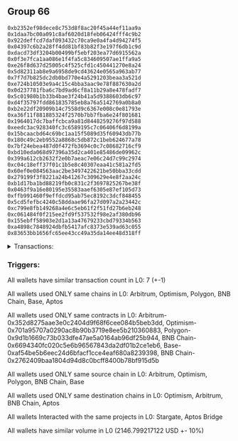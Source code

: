 ## Group 66

```0x2e55d0c0e3b5a4bd603b98bf88207e5c12086eb8
0xb2352ef98dece8c753d8f8ac20f45a44ef11aa9a
0x1daa7bc00a091c8af6020d18feb06424fff4c9b2
0x922deffcd7daf093432c70ca9e0a4fa4d94274f5
0x04397c6b2a28ff4dd81bf83b82f3e197f6db1c9d
0xdacd73df3204b00499bf5ebf203ea77d6915562a
0x0f3e7fca1aa086e1f4fa5c834609507ae1ffa9a5
0xe26f8d637d25005c4f525cfd1c450441270e8a24
0x5d82311ab8e9a6958de9cd43624e0565a963ab77
0x7f7d7b825dc2db0bd770e4a5291203beaa3a521d
0xe724b10503e9a4c15c4bba3aac9e78f887630a2d
0x0d237781fba6c7bd9ad6cf8a11b29a8e478fadf7
0x5c01980b1b33b4bae3f24b41a5d9388603db6c97
0xd4f35797fdd861835785eb8a76a5142769a0b8a0
0xb2e22df20909b14c7558d9c6367e008c0e81793e
0xa36f11f881885324f2570b7bb7fba6e24f801681
0x1964017dc7baffcbca9a81d8448259276f97d588
0xeedc3ac928340fc3c6589195c7c06406f6d8199a
0x15bcaacbd64c69bc1aa15f5089d35f60943db77b
0x180c49c2eb9552a8868c5db872c1beb624677a78
0x7bf24ebea487d0f472fb3694c0c7c08682716cf9
0xbd10eda068d97396a35d2ca401e85486de09962c
0x399a612cb2632f2e0b7aeac7e06c24d7c99c2974
0xc04c18eff37f01c1b5e8c40307eaa41c581a2fd5
0x60ef0e084563aac2be3497422621be50bba33cdd
0x279199f3f8221a24b41267c309629e4e8f2aa24c
0xb1d17ba1bd88219fb0c831c2f3697825267be38f
0x0463f9a16e80195e35583aaef6305e87ef105d73
0xffb991460f9effdcd95ab75ec8192c3dcf848455
0x5cd5fefbc4240c58ddaae96fa27d097a2a23442c
0xc799e8fb149268a4e6c5eb61f2f51fd27b6eb248
0xc061484f0f215ee2fd9f537532f98e2af380db96
0x155ebff58903e2d1a13a47679233cbd79334b563
0xa4898c7848924dbfb5417afc8373e539ad63c055
0x83653bb1656fc65ee43cc49a35da14ee48d318ff
```
<details>
<summary>Transactions:</summary>

Hashes: 

Wallet: 0x2e55d0c0e3b5a4bd603b98bf88207e5c12086eb8

       Hash: 0x7e791994ba55d65bda1701da9a6e95f7347662efc70b484a03b889a09e5d9117
         - source chain: Arbitrum
         - destination chain: Optimism
         - project: Stargate
         - contract: 0x352d8275aae3e0c2404d9f68f6cee084b5beb3dd
         - value USD: 757.001999538
       Hash: 0x682cf1eb1efa13288f70eb697d8038d14144a877d84164b8e73f2dc5c8a35a7b
         - source chain: Optimism
         - destination chain: Arbitrum
         - project: Stargate
         - contract: 0x701a95707a0290ac8b90b3719e8ee5b210360883
         - value USD: 755.584181246
       Hash: 0x691c4677d64fa6fc5437a2180348ceefd7308b15e91438c8245c1ea73c945b56
         - source chain: Polygon
         - destination chain: BNB Chain
         - project: Stargate
         - contract: 0x9d1b1669c73b033dfe47ae5a0164ab96df25b944
         - value USD: 10.555103427
       Hash: 0x115d4479b40a5be309e269a8257db37af221a86409495d2dfb9efbd0aebb04da
         - source chain: BNB Chain
         - destination chain: Arbitrum
         - project: Stargate
         - contract: 0x6694340fc020c5e6b96567843da2df01b2ce1eb6
         - value USD: 10.548770982
       Hash: 0x8995451424a4e81eb6d6c2c62ef59c111812c30320106fa8142da6043090bbf1
         - source chain: Arbitrum
         - destination chain: Optimism
         - project: Stargate
         - contract: 0x352d8275aae3e0c2404d9f68f6cee084b5beb3dd
         - value USD: 592.27966212
       Hash: 0x6f0f8953aaa54dba6f869eeb45834c36b12af01be36e06fc8dfc413283c8a542
         - source chain: Base
         - destination chain: Arbitrum
         - project: Stargate
         - contract: 0xaf54be5b6eec24d6bfacf1cce4eaf680a8239398
         - value USD: 20.829499809
       Hash: 0x629c884ce69d3729fd677bba1d411456fccc756bd4adfd78e15d75fb3c044278
         - source chain: BNB Chain
         - destination chain: Aptos
         - project: Aptos Bridge
         - contract: 0x2762409baa1804d94d8c0bcff8400b78bf915d5b
Wallet: 0xb2352ef98dece8c753d8f8ac20f45a44ef11aa9a

       Hash:0xe123fa81bf35740114cbf8d6b9c3a8dc1e977c7d98870221066f0f97953ff076
         - source chain: Arbitrum
         - destination chain: Optimism
         - project: Stargate
         - contract: 0x352d8275aae3e0c2404d9f68f6cee084b5beb3dd
         - value USD: 757.086934342
       Hash:0x90f59b415e9d4a1040faa940b0a091e24f0dd59db62a0e95fb043b8edc0ccc09
         - source chain: Optimism
         - destination chain: Arbitrum
         - project: Stargate
         - contract: 0x701a95707a0290ac8b90b3719e8ee5b210360883
         - value USD: 755.669065089
       Hash:0x2ee498225f11b9e1af09f4fc7faaf2228159df480d0c0a2afa4d07983517b689
         - source chain: Polygon
         - destination chain: BNB Chain
         - project: Stargate
         - contract: 0x9d1b1669c73b033dfe47ae5a0164ab96df25b944
         - value USD: 10.278802993
       Hash:0x0d7d1ce8ef5f9edd4ea069d7dca6db5c12736705b16a298eedd4f8c73234e6de
         - source chain: BNB Chain
         - destination chain: Arbitrum
         - project: Stargate
         - contract: 0x6694340fc020c5e6b96567843da2df01b2ce1eb6
         - value USD: 10.272636559
       Hash:0xb92b92f784d19ea30263a59ff121b76fbce4926f4b3b1ea312872ee531f78e72
         - source chain: Arbitrum
         - destination chain: Optimism
         - project: Stargate
         - contract: 0x352d8275aae3e0c2404d9f68f6cee084b5beb3dd
         - value USD: 584.430192739
       Hash:0xa2d89fb7f28981716195affc23dabf9efa0c04076a2d1e4dbd17e969b2c52a6e
         - source chain: Base
         - destination chain: Arbitrum
         - project: Stargate
         - contract: 0xaf54be5b6eec24d6bfacf1cce4eaf680a8239398
         - value USD: 20.672693404
       Hash:0xfbc2be4a712e4be96302dd6f7387dee4852d92a8f2786806f7422603d9862619
         - source chain: BNB Chain
         - destination chain: Aptos
         - project: Aptos Bridge
         - contract: 0x2762409baa1804d94d8c0bcff8400b78bf915d5b
Wallet: 0x1daa7bc00a091c8af6020d18feb06424fff4c9b2

       Hash:0x5cd52249112b517f7281e2cd0afcab81d8e05876b130d6fc462976280f2ce0fb
         - source chain: Arbitrum
         - destination chain: Optimism
         - project: Stargate
         - contract: 0x352d8275aae3e0c2404d9f68f6cee084b5beb3dd
         - value USD: 756.907094234
       Hash:0x1c747cc3c26c4cded2a38c1c05494292a3631cb120caa065f6143f1ee80fc57a
         - source chain: Optimism
         - destination chain: Arbitrum
         - project: Stargate
         - contract: 0x701a95707a0290ac8b90b3719e8ee5b210360883
         - value USD: 755.489332885
       Hash:0x08792ef73f4ab0fd43897627a187a3c227e133ec7d1e66cdfc4d52929218d324
         - source chain: Polygon
         - destination chain: BNB Chain
         - project: Stargate
         - contract: 0x9d1b1669c73b033dfe47ae5a0164ab96df25b944
         - value USD: 10.289349735
       Hash:0xba6b7e3c47607632b82640bc60f04d8db7e3204334aa8cc60c84a8f728d87611
         - source chain: BNB Chain
         - destination chain: Arbitrum
         - project: Stargate
         - contract: 0x6694340fc020c5e6b96567843da2df01b2ce1eb6
         - value USD: 10.2831773
       Hash:0x45718203e80775eea54fb309bacf62e5cae19cd6a586a24bfd31fd408e74d361
         - source chain: Arbitrum
         - destination chain: Optimism
         - project: Stargate
         - contract: 0x352d8275aae3e0c2404d9f68f6cee084b5beb3dd
         - value USD: 589.932564888
       Hash:0x2a9d5ec9bde8937784e13e04f9f5e5236138e94c91bd33f95222ae78780c3c56
         - source chain: Base
         - destination chain: Arbitrum
         - project: Stargate
         - contract: 0xaf54be5b6eec24d6bfacf1cce4eaf680a8239398
         - value USD: 19.889803757
       Hash:0x17d3d42d8d0e11438e204023d22c714d0fcc0510ed16a9edff323b0034815e9f
         - source chain: BNB Chain
         - destination chain: Aptos
         - project: Aptos Bridge
         - contract: 0x2762409baa1804d94d8c0bcff8400b78bf915d5b
Wallet: 0x922deffcd7daf093432c70ca9e0a4fa4d94274f5

       Hash:0x06639287c498804244e55b95217f5cd8c907b97d3ba4d0b644329d071bc632ba
         - source chain: Arbitrum
         - destination chain: Optimism
         - project: Stargate
         - contract: 0x352d8275aae3e0c2404d9f68f6cee084b5beb3dd
         - value USD: 757.179373515
       Hash:0xe0a6e54df1c92179ca08747b9b0e48d4d9f41f0c20e155e3f879a3cfab050acf
         - source chain: Optimism
         - destination chain: Arbitrum
         - project: Stargate
         - contract: 0x701a95707a0290ac8b90b3719e8ee5b210360883
         - value USD: 755.761448799
       Hash:0xc047d5e081669db5054f672c7ceacafc2425bafb1310e5554909febf92a8f193
         - source chain: Polygon
         - destination chain: BNB Chain
         - project: Stargate
         - contract: 0x9d1b1669c73b033dfe47ae5a0164ab96df25b944
         - value USD: 10.78844384
       Hash:0xfcf510f08fb32d88bda165d1f39188c9fa1ad97a38cb3a1a538805de3ff4f84f
         - source chain: BNB Chain
         - destination chain: Arbitrum
         - project: Stargate
         - contract: 0x6694340fc020c5e6b96567843da2df01b2ce1eb6
         - value USD: 10.781972385
       Hash:0x42400bc53cd976fe130d7a39baa16500e35510517493fb8c080512d18615373a
         - source chain: Arbitrum
         - destination chain: Optimism
         - project: Stargate
         - contract: 0x352d8275aae3e0c2404d9f68f6cee084b5beb3dd
         - value USD: 602.64595036
       Hash:0xfe72e7d4f0057e41300ee91edbb0cf1652a5ded21bfe084983d389196d5da8cf
         - source chain: Base
         - destination chain: Arbitrum
         - project: Stargate
         - contract: 0xaf54be5b6eec24d6bfacf1cce4eaf680a8239398
         - value USD: 21.452945536
       Hash:0x21d29122fd668cde460229010debcd0932f98d1fce37ad23fdacb290c26fa203
         - source chain: BNB Chain
         - destination chain: Aptos
         - project: Aptos Bridge
         - contract: 0x2762409baa1804d94d8c0bcff8400b78bf915d5b
Wallet: 0x04397c6b2a28ff4dd81bf83b82f3e197f6db1c9d

       Hash:0x717b8f7de3c21e9ccd479563a7c92a0106fca28b39b7bc242a1c9be288870c76
         - source chain: Arbitrum
         - destination chain: Optimism
         - project: Stargate
         - contract: 0x352d8275aae3e0c2404d9f68f6cee084b5beb3dd
         - value USD: 756.944156981
       Hash:0x5825227d99bc0fbb3bf378f8dc6b0565a37e604ffb477a0d03c6a8ee526c3213
         - source chain: Optimism
         - destination chain: Arbitrum
         - project: Stargate
         - contract: 0x701a95707a0290ac8b90b3719e8ee5b210360883
         - value USD: 755.526373395
       Hash:0xd1e607a2e2fa3fbedc62220b0b4c997d4bd74abbd0e5941cc7ad7f511f5d7562
         - source chain: Polygon
         - destination chain: BNB Chain
         - project: Stargate
         - contract: 0x9d1b1669c73b033dfe47ae5a0164ab96df25b944
         - value USD: 10.708411211
       Hash:0x00ff842b21c324ea39605a4f840fa8673ee11d289496d639d3e5ec692827c5fe
         - source chain: BNB Chain
         - destination chain: Arbitrum
         - project: Stargate
         - contract: 0x6694340fc020c5e6b96567843da2df01b2ce1eb6
         - value USD: 10.701987759
       Hash:0xe13a4f7dce7ca50b65e207c80d8150ebfbe4ac473362855536b545a3d55635a8
         - source chain: Arbitrum
         - destination chain: Optimism
         - project: Stargate
         - contract: 0x352d8275aae3e0c2404d9f68f6cee084b5beb3dd
         - value USD: 566.477220131
       Hash:0x3ab7de24058629c86e1c82349a42a41146ad161a0bf32aba319942519ef14f2d
         - source chain: Base
         - destination chain: Arbitrum
         - project: Stargate
         - contract: 0xaf54be5b6eec24d6bfacf1cce4eaf680a8239398
         - value USD: 20.672868252
       Hash:0x5a76c608326760d15fb8f2a5069550ecdd45235cbca112422f992cd91fb5c987
         - source chain: BNB Chain
         - destination chain: Aptos
         - project: Aptos Bridge
         - contract: 0x2762409baa1804d94d8c0bcff8400b78bf915d5b
Wallet: 0xdacd73df3204b00499bf5ebf203ea77d6915562a

       Hash:0x84e6d3116f444be15d15a946ae638b11e00194b43eba3357d9dc247771af14f8
         - source chain: Arbitrum
         - destination chain: Optimism
         - project: Stargate
         - contract: 0x352d8275aae3e0c2404d9f68f6cee084b5beb3dd
         - value USD: 757.133509516
       Hash:0x714b291dea345054ae6ede5e70fffe93204f94f093e2680dd0c3db090f833ec4
         - source chain: Optimism
         - destination chain: Arbitrum
         - project: Stargate
         - contract: 0x701a95707a0290ac8b90b3719e8ee5b210360883
         - value USD: 755.715612318
       Hash:0x08b9d25cfb64ca6249d542d5be3606a3ed34c9b9c2701ce2b8634bd630e2b4c3
         - source chain: Polygon
         - destination chain: BNB Chain
         - project: Stargate
         - contract: 0x9d1b1669c73b033dfe47ae5a0164ab96df25b944
         - value USD: 10.684882556
       Hash:0x20fe369b11504a095984de2f4f0e90e83c9ba0fd6a3b85701125896520484683
         - source chain: BNB Chain
         - destination chain: Arbitrum
         - project: Stargate
         - contract: 0x6694340fc020c5e6b96567843da2df01b2ce1eb6
         - value USD: 10.678472105
       Hash:0x830006c59e73e16bbe1064dd4a2cd6b26b2b1de3513cd32e2b1f504fac4a8cb9
         - source chain: Arbitrum
         - destination chain: Optimism
         - project: Stargate
         - contract: 0x352d8275aae3e0c2404d9f68f6cee084b5beb3dd
         - value USD: 545.651150312
       Hash:0x0f47046b18080882f33ac9c6858ca3e6b84662407e2398d5f929aa723ec27f89
         - source chain: Base
         - destination chain: Arbitrum
         - project: Stargate
         - contract: 0xaf54be5b6eec24d6bfacf1cce4eaf680a8239398
         - value USD: 20.362140962
       Hash:0xe7e8ccc7e1d91880d6c4b757c841b091ea62bbd430225de5c9acc5a801a62c6a
         - source chain: BNB Chain
         - destination chain: Aptos
         - project: Aptos Bridge
         - contract: 0x2762409baa1804d94d8c0bcff8400b78bf915d5b
Wallet: 0x0f3e7fca1aa086e1f4fa5c834609507ae1ffa9a5

       Hash:0x5d7ca5ecda1d2a2a341e642754f358df2eb8ff311a7b14afb7fabd47e23f14a8
         - source chain: Arbitrum
         - destination chain: Optimism
         - project: Stargate
         - contract: 0x352d8275aae3e0c2404d9f68f6cee084b5beb3dd
         - value USD: 756.964686608
       Hash:0x8cd7590f27552f582ffbd912497d990fe9f1acec66869116b8578778493dccf9
         - source chain: Optimism
         - destination chain: Arbitrum
         - project: Stargate
         - contract: 0x701a95707a0290ac8b90b3719e8ee5b210360883
         - value USD: 755.546890704
       Hash:0x5ae7c07497d197a441c779e6d67cafed875dac6dacd9d2d8dda03826fbf01ae2
         - source chain: Polygon
         - destination chain: BNB Chain
         - project: Stargate
         - contract: 0x9d1b1669c73b033dfe47ae5a0164ab96df25b944
         - value USD: 10.056358346
       Hash:0xbc785b1536550e82cd7fd2a648b04eff759b7c1359abbdad6f116278bec9521b
         - source chain: BNB Chain
         - destination chain: Arbitrum
         - project: Stargate
         - contract: 0x6694340fc020c5e6b96567843da2df01b2ce1eb6
         - value USD: 10.050325922
       Hash:0x8ea0637fcfc19e0bc68a93ccbdf3d58e66baad973d0976e0a32e22d2787e21fa
         - source chain: Arbitrum
         - destination chain: Optimism
         - project: Stargate
         - contract: 0x352d8275aae3e0c2404d9f68f6cee084b5beb3dd
         - value USD: 592.938892752
       Hash:0x9251fde9a3d2a6cb867163e0abf970e93daaaa5f154b13d008a240801fded59c
         - source chain: Base
         - destination chain: Arbitrum
         - project: Stargate
         - contract: 0xaf54be5b6eec24d6bfacf1cce4eaf680a8239398
         - value USD: 20.046441384
       Hash:0x330d1ba176922bede3e38450d9076e73d06f905451b3a10df0cd799031cd20ae
         - source chain: BNB Chain
         - destination chain: Aptos
         - project: Aptos Bridge
         - contract: 0x2762409baa1804d94d8c0bcff8400b78bf915d5b
Wallet: 0xe26f8d637d25005c4f525cfd1c450441270e8a24

       Hash:0xb29d96d64d46cacc06f7b6e9a50bac83ba6b5dc6872a5593819f5bda6ed24487
         - source chain: Arbitrum
         - destination chain: Optimism
         - project: Stargate
         - contract: 0x352d8275aae3e0c2404d9f68f6cee084b5beb3dd
         - value USD: 756.964875486
       Hash:0x7ad4ff09bde186d89d7281a465006e840ea881e64f2e4ca0e8775635370bcb38
         - source chain: Optimism
         - destination chain: Arbitrum
         - project: Stargate
         - contract: 0x701a95707a0290ac8b90b3719e8ee5b210360883
         - value USD: 755.547079469
       Hash:0x81cd1c5ad35051538b29a61b44077a65a64b92fddeee5791f6824a7ab6696d3c
         - source chain: Polygon
         - destination chain: BNB Chain
         - project: Stargate
         - contract: 0x9d1b1669c73b033dfe47ae5a0164ab96df25b944
         - value USD: 10.030827551
       Hash:0xc63f4f1d4af506ecb2fea81afb5c3ab74291f705088e9bc44ccef07cde28e834
         - source chain: BNB Chain
         - destination chain: Arbitrum
         - project: Stargate
         - contract: 0x6694340fc020c5e6b96567843da2df01b2ce1eb6
         - value USD: 10.024809127
       Hash:0x2a969411c14da4c433aa45fe9aec6164b5e0b508e085edaea218805550a3dfc8
         - source chain: Arbitrum
         - destination chain: Optimism
         - project: Stargate
         - contract: 0x352d8275aae3e0c2404d9f68f6cee084b5beb3dd
         - value USD: 591.325006809
       Hash:0xa9a681b890bbd59e0755663ae7984b63f6d52c811ee147b468dd1f0462c61ea0
         - source chain: Base
         - destination chain: Arbitrum
         - project: Stargate
         - contract: 0xaf54be5b6eec24d6bfacf1cce4eaf680a8239398
         - value USD: 20.359645657
       Hash:0x8ea61d7ef27476d935854ecccb43a94fbeaafb73c99d0c98be712c232e3e00c9
         - source chain: BNB Chain
         - destination chain: Aptos
         - project: Aptos Bridge
         - contract: 0x2762409baa1804d94d8c0bcff8400b78bf915d5b
Wallet: 0x5d82311ab8e9a6958de9cd43624e0565a963ab77

       Hash:0x0eec6486a63904304b11243dc114e4b9b7c05cf1e64d3594439cc9cc0e8ee937
         - source chain: Arbitrum
         - destination chain: Optimism
         - project: Stargate
         - contract: 0x352d8275aae3e0c2404d9f68f6cee084b5beb3dd
         - value USD: 756.90383345
       Hash:0x6752fc524c0cdb28efecccbdf1f7789cbf15fa6fb63fdef2aa269f3d30f8d648
         - source chain: Optimism
         - destination chain: Arbitrum
         - project: Stargate
         - contract: 0x701a95707a0290ac8b90b3719e8ee5b210360883
         - value USD: 755.486074058
       Hash:0xa6f227d7aff6a9a5713c1c4b7eeaefbe5f5efc853895ed38363dab072f2b386b
         - source chain: Polygon
         - destination chain: BNB Chain
         - project: Stargate
         - contract: 0x9d1b1669c73b033dfe47ae5a0164ab96df25b944
         - value USD: 9.981715096
       Hash:0x06dbb53dcec851da0154e8f3f40663405a2f59da006fb2613ec95d2694c4b594
         - source chain: BNB Chain
         - destination chain: Arbitrum
         - project: Stargate
         - contract: 0x6694340fc020c5e6b96567843da2df01b2ce1eb6
         - value USD: 9.975726675
       Hash:0xacca1988dc9bf4ab99d2e87410cde754a42fffafba2e61a72a13c5b545628f46
         - source chain: Arbitrum
         - destination chain: Optimism
         - project: Stargate
         - contract: 0x352d8275aae3e0c2404d9f68f6cee084b5beb3dd
         - value USD: 593.645313558
       Hash:0x6aef2b6d32b0869abdd5f75865947bdf6d55c6fa02fd7ecf8b0bd68dc6d365ea
         - source chain: Base
         - destination chain: Arbitrum
         - project: Stargate
         - contract: 0xaf54be5b6eec24d6bfacf1cce4eaf680a8239398
         - value USD: 20.829487742
       Hash:0x38ea430e53b13fc7e9e96dfb90924b82f4aef897afc03a1cef3241997b774816
         - source chain: BNB Chain
         - destination chain: Aptos
         - project: Aptos Bridge
         - contract: 0x2762409baa1804d94d8c0bcff8400b78bf915d5b
Wallet: 0x7f7d7b825dc2db0bd770e4a5291203beaa3a521d

       Hash:0xf859ef0c4a91a29e0631f8ac81311d97b05ee3e1850d7f34c5dc81f32b9b9d1f
         - source chain: Arbitrum
         - destination chain: Optimism
         - project: Stargate
         - contract: 0x352d8275aae3e0c2404d9f68f6cee084b5beb3dd
         - value USD: 756.920730419
       Hash:0x6b05a4153d1d9b534fd24e86fd42e36073de498bab0e22280b1fcc7af3ceffee
         - source chain: Optimism
         - destination chain: Arbitrum
         - project: Stargate
         - contract: 0x701a95707a0290ac8b90b3719e8ee5b210360883
         - value USD: 755.502960889
       Hash:0x9e19bed4bbe4e382657c3c75467d8c933b94fa84e688a6875043145b6423b703
         - source chain: Polygon
         - destination chain: BNB Chain
         - project: Stargate
         - contract: 0x9d1b1669c73b033dfe47ae5a0164ab96df25b944
         - value USD: 10.449814021
       Hash:0x6a2a2478395fcc199f586dbb87069529dda1acbfcafcbf89dd5ba69be34a285a
         - source chain: BNB Chain
         - destination chain: Arbitrum
         - project: Stargate
         - contract: 0x6694340fc020c5e6b96567843da2df01b2ce1eb6
         - value USD: 10.44354558
       Hash:0xd9c17c6f0b2bbcd70877be87c87de900cb5b4ad9ecb3c2fb01789fd3948b8f01
         - source chain: Arbitrum
         - destination chain: Optimism
         - project: Stargate
         - contract: 0x352d8275aae3e0c2404d9f68f6cee084b5beb3dd
         - value USD: 592.313452276
       Hash:0xb7247579df0b8d19a87df1dcd85e61460b13fa2582ccf448523e546dc7b440ff
         - source chain: Base
         - destination chain: Arbitrum
         - project: Stargate
         - contract: 0xaf54be5b6eec24d6bfacf1cce4eaf680a8239398
         - value USD: 19.338183216
       Hash:0x5ff0c6969604d1f8920787858485663371113ff3ae281688c2dd7b70a496a917
         - source chain: BNB Chain
         - destination chain: Aptos
         - project: Aptos Bridge
         - contract: 0x2762409baa1804d94d8c0bcff8400b78bf915d5b
Wallet: 0xe724b10503e9a4c15c4bba3aac9e78f887630a2d

       Hash:0x5a404b7a42901cdb63b4469bf8149da1e82ef7636481846ac25bb2ffa6de2a72
         - source chain: Arbitrum
         - destination chain: Optimism
         - project: Stargate
         - contract: 0x352d8275aae3e0c2404d9f68f6cee084b5beb3dd
         - value USD: 756.887533568
       Hash:0x047b7bc0599244fc2385f7c37c386317477ba5a852fddea910bc1093326af3a8
         - source chain: Optimism
         - destination chain: Arbitrum
         - project: Stargate
         - contract: 0x701a95707a0290ac8b90b3719e8ee5b210360883
         - value USD: 755.469783956
       Hash:0xd4580b9ff0e5265c30a7509a20427e1178038bf7c547c54192353bc2a681f2ab
         - source chain: Polygon
         - destination chain: BNB Chain
         - project: Stargate
         - contract: 0x9d1b1669c73b033dfe47ae5a0164ab96df25b944
         - value USD: 10.534766997
       Hash:0xa296c26bd7e0dd3d31888c8a7d0a06061932cee831df6262b4f1b759092daa26
         - source chain: BNB Chain
         - destination chain: Arbitrum
         - project: Stargate
         - contract: 0x6694340fc020c5e6b96567843da2df01b2ce1eb6
         - value USD: 10.528446552
       Hash:0xd79f9db1cd28a4cb3e6ea4eb632918d6dc9cbdacee20d6d3de1023a2b93965c0
         - source chain: Arbitrum
         - destination chain: Optimism
         - project: Stargate
         - contract: 0x352d8275aae3e0c2404d9f68f6cee084b5beb3dd
         - value USD: 565.835906054
       Hash:0x05f393b8f87c47b9c1495874e1d6aa6c83beb2a2e9c8621fc3b4b723b3b139ba
         - source chain: Base
         - destination chain: Arbitrum
         - project: Stargate
         - contract: 0xaf54be5b6eec24d6bfacf1cce4eaf680a8239398
         - value USD: 20.203050028
       Hash:0x28e6af10481ac6c689d4d62b2d18c651130e4870ddee23646fa5eb16be261584
         - source chain: BNB Chain
         - destination chain: Aptos
         - project: Aptos Bridge
         - contract: 0x2762409baa1804d94d8c0bcff8400b78bf915d5b
Wallet: 0x0d237781fba6c7bd9ad6cf8a11b29a8e478fadf7

       Hash:0xbb6506b4bf710ec25fcb7fdedc918fab13140873b91bc84b8f43800985a40fa6
         - source chain: Arbitrum
         - destination chain: Optimism
         - project: Stargate
         - contract: 0x352d8275aae3e0c2404d9f68f6cee084b5beb3dd
         - value USD: 756.90568737
       Hash:0x587e4a68cad15f099fb2918a585d596fb02e87aa3a897c40aa685b0194fa5c13
         - source chain: Optimism
         - destination chain: Arbitrum
         - project: Stargate
         - contract: 0x701a95707a0290ac8b90b3719e8ee5b210360883
         - value USD: 755.487926865
       Hash:0x6171e31e52e364a6f7fe8b49a0b8d6fa6fbd48fea4e87f3d84169a1e1a795df6
         - source chain: Polygon
         - destination chain: BNB Chain
         - project: Stargate
         - contract: 0x9d1b1669c73b033dfe47ae5a0164ab96df25b944
         - value USD: 10.643093616
       Hash:0x97ede3918b264a9a623383affc9b67d4017e09be37b408c3c8f040603e8d1ac5
         - source chain: BNB Chain
         - destination chain: Arbitrum
         - project: Stargate
         - contract: 0x6694340fc020c5e6b96567843da2df01b2ce1eb6
         - value USD: 10.636708167
       Hash:0xbd85a276612f76f28b8f1098c10f7622f142d018154990953b072a48632f939d
         - source chain: Arbitrum
         - destination chain: Optimism
         - project: Stargate
         - contract: 0x352d8275aae3e0c2404d9f68f6cee084b5beb3dd
         - value USD: 524.810136418
       Hash:0x12b58e8fb62ddc4444501998c416850c31b4cbf13d9b183a56edd6e44b7e3edd
         - source chain: Base
         - destination chain: Arbitrum
         - project: Stargate
         - contract: 0xaf54be5b6eec24d6bfacf1cce4eaf680a8239398
         - value USD: 19.419983521
       Hash:0x4d9ce35c35f056b3f5d3b7a14a833b287342d959fc1e19374c52b9c6f61f0866
         - source chain: BNB Chain
         - destination chain: Aptos
         - project: Aptos Bridge
         - contract: 0x2762409baa1804d94d8c0bcff8400b78bf915d5b
Wallet: 0x5c01980b1b33b4bae3f24b41a5d9388603db6c97

       Hash:0x5e2eb099cf8eb1efa0baac2329e18eb02efc861820d847c4698e884b119fb933
         - source chain: Arbitrum
         - destination chain: Optimism
         - project: Stargate
         - contract: 0x352d8275aae3e0c2404d9f68f6cee084b5beb3dd
         - value USD: 757.065851068
       Hash:0x38e331d19648581c751947774977b596391eb0dd95f69e5cb9b9309871fd9e72
         - source chain: Optimism
         - destination chain: Arbitrum
         - project: Stargate
         - contract: 0x701a95707a0290ac8b90b3719e8ee5b210360883
         - value USD: 755.647994465
       Hash:0x45f1cea79b701843db70c87b1734279019eb28a76af6e2e3bc4d33de7ae35af4
         - source chain: Polygon
         - destination chain: BNB Chain
         - project: Stargate
         - contract: 0x9d1b1669c73b033dfe47ae5a0164ab96df25b944
         - value USD: 10.463893012
       Hash:0x03c1fd627f3b35b762cc209076512d918442e090f077d76a8101c12134420bf2
         - source chain: BNB Chain
         - destination chain: Arbitrum
         - project: Stargate
         - contract: 0x6694340fc020c5e6b96567843da2df01b2ce1eb6
         - value USD: 10.45761557
       Hash:0x07e73f167ef2697c8c5403ec7ba48bb03393a57e81d5b6fbeeb571600ff3c733
         - source chain: Arbitrum
         - destination chain: Optimism
         - project: Stargate
         - contract: 0x352d8275aae3e0c2404d9f68f6cee084b5beb3dd
         - value USD: 591.372298074
       Hash:0x04689aa2ebfb0a5861e4e303433c4620e96e710a262a65f0189d7e94217a40f2
         - source chain: Base
         - destination chain: Arbitrum
         - project: Stargate
         - contract: 0xaf54be5b6eec24d6bfacf1cce4eaf680a8239398
         - value USD: 20.047698821
       Hash:0x63f4564f735d47727f8424f19d91909cf9c2539cd07980cadd0cdd43a779fe3b
         - source chain: BNB Chain
         - destination chain: Aptos
         - project: Aptos Bridge
         - contract: 0x2762409baa1804d94d8c0bcff8400b78bf915d5b
Wallet: 0xd4f35797fdd861835785eb8a76a5142769a0b8a0

       Hash:0xbd156b5e55f536f6ad169ed0694f161ea8460ea2059fc21d4c00c7eda3bcb0ad
         - source chain: Arbitrum
         - destination chain: Optimism
         - project: Stargate
         - contract: 0x352d8275aae3e0c2404d9f68f6cee084b5beb3dd
         - value USD: 757.053443587
       Hash:0x899825e8934dd8e8be7ad7ad3bd4395af712c175716e13f58ed18fe499940c89
         - source chain: Optimism
         - destination chain: Arbitrum
         - project: Stargate
         - contract: 0x701a95707a0290ac8b90b3719e8ee5b210360883
         - value USD: 755.635594429
       Hash:0x48fc3263db5cf616f0d1994a5600b19fc5e382c3e2776eb58e529f8317651600
         - source chain: Polygon
         - destination chain: BNB Chain
         - project: Stargate
         - contract: 0x9d1b1669c73b033dfe47ae5a0164ab96df25b944
         - value USD: 10.360335728
       Hash:0xa839a985588a4cce231ea6c4e5c2334c64ed9ea9100379268f45dc48288caf06
         - source chain: BNB Chain
         - destination chain: Arbitrum
         - project: Stargate
         - contract: 0x6694340fc020c5e6b96567843da2df01b2ce1eb6
         - value USD: 10.35412129
       Hash:0x7a2ab2b62b2f2707ef8571e94cfbbd9c2db84af6a3c27cbb5714fed916c9114c
         - source chain: Arbitrum
         - destination chain: Optimism
         - project: Stargate
         - contract: 0x352d8275aae3e0c2404d9f68f6cee084b5beb3dd
         - value USD: 586.469888871
       Hash:0xdfc8946a57b6b6c88b298e360445c17593d47c1df2de18038b58a805912e1701
         - source chain: Base
         - destination chain: Arbitrum
         - project: Stargate
         - contract: 0xaf54be5b6eec24d6bfacf1cce4eaf680a8239398
         - value USD: 20.362130427
       Hash:0xc9726af8a668c05da56d867a1683c06cb86c8cde1304321a330b5f5f9d121c96
         - source chain: BNB Chain
         - destination chain: Aptos
         - project: Aptos Bridge
         - contract: 0x2762409baa1804d94d8c0bcff8400b78bf915d5b
Wallet: 0xb2e22df20909b14c7558d9c6367e008c0e81793e

       Hash:0xdc11b83859f52895121821f85a9ad436a26acf2a6f5b7447d9d5b30d0ad4634b
         - source chain: Arbitrum
         - destination chain: Optimism
         - project: Stargate
         - contract: 0x352d8275aae3e0c2404d9f68f6cee084b5beb3dd
         - value USD: 756.99762154
       Hash:0x1413dacfbdd6c2bcca8ef9718ede8d8e09562895ee45254a9a9b86cab0d8599f
         - source chain: Optimism
         - destination chain: Arbitrum
         - project: Stargate
         - contract: 0x701a95707a0290ac8b90b3719e8ee5b210360883
         - value USD: 755.579805875
       Hash:0x1c44844c09e9568b29a8f1c6426bde1125c5c07a35bcf9adda2a402b67a1d445
         - source chain: Polygon
         - destination chain: BNB Chain
         - project: Stargate
         - contract: 0x9d1b1669c73b033dfe47ae5a0164ab96df25b944
         - value USD: 10.764726172
       Hash:0x497243cb9153c7b5b77718277ca321e45ee733125954b272d116b771ff78d3dc
         - source chain: BNB Chain
         - destination chain: Arbitrum
         - project: Stargate
         - contract: 0x6694340fc020c5e6b96567843da2df01b2ce1eb6
         - value USD: 10.758268717
       Hash:0xc6d5de69e277ffb5e9ad7c4fb483c2d9846ba64f640f7f60581d1fd0b074ddaa
         - source chain: Arbitrum
         - destination chain: Optimism
         - project: Stargate
         - contract: 0x352d8275aae3e0c2404d9f68f6cee084b5beb3dd
         - value USD: 592.495754796
       Hash:0xe772be08ac895de91dfa87f4212e30806829a43ba650c05ee084102466c10e20
         - source chain: Base
         - destination chain: Arbitrum
         - project: Stargate
         - contract: 0xaf54be5b6eec24d6bfacf1cce4eaf680a8239398
         - value USD: 20.359669711
       Hash:0x31570c8811642ce9d743a384179c834eb92e70715284379665c90c373ec83992
         - source chain: BNB Chain
         - destination chain: Aptos
         - project: Aptos Bridge
         - contract: 0x2762409baa1804d94d8c0bcff8400b78bf915d5b
Wallet: 0xa36f11f881885324f2570b7bb7fba6e24f801681

       Hash:0x4b721c9bfa231a00793a34c287df1a1c39c672f1a37d86a0ed01fa026727f547
         - source chain: Arbitrum
         - destination chain: Optimism
         - project: Stargate
         - contract: 0x352d8275aae3e0c2404d9f68f6cee084b5beb3dd
         - value USD: 756.991308197
       Hash:0x2e71f66ec7c6eca396ac4f172a3bc4124fb8c6028b2f4501ceb552912de3545a
         - source chain: Optimism
         - destination chain: Arbitrum
         - project: Stargate
         - contract: 0x701a95707a0290ac8b90b3719e8ee5b210360883
         - value USD: 755.57349632
       Hash:0x9436bd032b2813052de5eb3e366a588f0f24f08e06b6ffb00781dc9ff5d27372
         - source chain: Polygon
         - destination chain: BNB Chain
         - project: Stargate
         - contract: 0x9d1b1669c73b033dfe47ae5a0164ab96df25b944
         - value USD: 10.08242318
       Hash:0x256fd703f04a58b55cde7b085a615fd09d10110673d883a087bee9aaf515e9db
         - source chain: BNB Chain
         - destination chain: Arbitrum
         - project: Stargate
         - contract: 0x6694340fc020c5e6b96567843da2df01b2ce1eb6
         - value USD: 10.076374754
       Hash:0x73eb32b3645d8e32bc42d40d61a370047545001db8f0c3b29217501175f1e91e
         - source chain: Arbitrum
         - destination chain: Optimism
         - project: Stargate
         - contract: 0x352d8275aae3e0c2404d9f68f6cee084b5beb3dd
         - value USD: 602.725245577
       Hash:0x6aa05a5e4fdd671a60def90f726d12117457cd136adfc15ea00a1a3b75cb461c
         - source chain: Base
         - destination chain: Arbitrum
         - project: Stargate
         - contract: 0xaf54be5b6eec24d6bfacf1cce4eaf680a8239398
         - value USD: 19.970443494
       Hash:0x2c4bb672e207d14be3af86e20fbc95e7f22b4ef66035a37689c39a0b31c1bc24
         - source chain: BNB Chain
         - destination chain: Aptos
         - project: Aptos Bridge
         - contract: 0x2762409baa1804d94d8c0bcff8400b78bf915d5b
Wallet: 0x1964017dc7baffcbca9a81d8448259276f97d588

       Hash:0xf248517fe538e6043ddd581bf2c02ea803fd1a487f3be9388bd35994dd2b6c46
         - source chain: Arbitrum
         - destination chain: Optimism
         - project: Stargate
         - contract: 0x352d8275aae3e0c2404d9f68f6cee084b5beb3dd
         - value USD: 756.813767916
       Hash:0xda0b56e652237e3248f7aa3ec4fae1be54c95ed6f8be5fcd1e12069edff9885e
         - source chain: Optimism
         - destination chain: Arbitrum
         - project: Stargate
         - contract: 0x701a95707a0290ac8b90b3719e8ee5b210360883
         - value USD: 755.396062563
       Hash:0x64ec1c4915d05ef47636b0822027aa8069c1c3bb95fb07b78caf5abd22421532
         - source chain: Polygon
         - destination chain: BNB Chain
         - project: Stargate
         - contract: 0x9d1b1669c73b033dfe47ae5a0164ab96df25b944
         - value USD: 10.718858945
       Hash:0x8492cb0828062d73f7ad02d5b0e654f881a7636c3ba225fcc5d2769591585b9c
         - source chain: BNB Chain
         - destination chain: Arbitrum
         - project: Stargate
         - contract: 0x6694340fc020c5e6b96567843da2df01b2ce1eb6
         - value USD: 10.712428493
       Hash:0x12832e055cfe13316b722ca30c72af26690930553f0a4bcfa1ee742c01342ea1
         - source chain: Arbitrum
         - destination chain: Optimism
         - project: Stargate
         - contract: 0x352d8275aae3e0c2404d9f68f6cee084b5beb3dd
         - value USD: 566.837339317
       Hash:0x64980f807fd69ecdcbfc9f36131964288341d0d9542e9cd4e86cd057ea5f2568
         - source chain: Base
         - destination chain: Arbitrum
         - project: Stargate
         - contract: 0xaf54be5b6eec24d6bfacf1cce4eaf680a8239398
         - value USD: 20.831915466
       Hash:0x505fec24364aed858f7517a62b6aa028f01c7680b7ced5e5610b8d210cf2438f
         - source chain: BNB Chain
         - destination chain: Aptos
         - project: Aptos Bridge
         - contract: 0x2762409baa1804d94d8c0bcff8400b78bf915d5b
Wallet: 0xeedc3ac928340fc3c6589195c7c06406f6d8199a

       Hash:0xf365a4779ffc4af3f08a686ba9bc615abe8d08c65bafeb5d6793a2ee223de19a
         - source chain: Arbitrum
         - destination chain: Optimism
         - project: Stargate
         - contract: 0x352d8275aae3e0c2404d9f68f6cee084b5beb3dd
         - value USD: 757.009312781
       Hash:0xf6faa040d2d8d42c3301708b33857f714acef161f55415efd60cbadddacb8cdc
         - source chain: Optimism
         - destination chain: Arbitrum
         - project: Stargate
         - contract: 0x701a95707a0290ac8b90b3719e8ee5b210360883
         - value USD: 755.591490101
       Hash:0xb9bbd2536600b69e196bcac1b22b6c0dde0fbdf33581bd777e7d5b1f24df8e1a
         - source chain: Polygon
         - destination chain: BNB Chain
         - project: Stargate
         - contract: 0x9d1b1669c73b033dfe47ae5a0164ab96df25b944
         - value USD: 10.613936565
       Hash:0x62a35618c50909abcb0187c48dfa2a9a3812b3849df7ac7db122a043fd1a1b51
         - source chain: BNB Chain
         - destination chain: Arbitrum
         - project: Stargate
         - contract: 0x6694340fc020c5e6b96567843da2df01b2ce1eb6
         - value USD: 10.607569118
       Hash:0x5509f884e04900ad5b8366006a47343e158f15e63bb3608ec2c3143d2d6e7ba3
         - source chain: Arbitrum
         - destination chain: Optimism
         - project: Stargate
         - contract: 0x352d8275aae3e0c2404d9f68f6cee084b5beb3dd
         - value USD: 567.063416082
       Hash:0x8c1e52645f62a66e38ad7e18f962774b6c15c402b72927ef31d697d0c5c28cf0
         - source chain: Base
         - destination chain: Arbitrum
         - project: Stargate
         - contract: 0xaf54be5b6eec24d6bfacf1cce4eaf680a8239398
         - value USD: 22.000824683
       Hash:0xaeb287d2bcc01c96effa7263ee1e185422982495e888c26bd59b5325be56df45
         - source chain: BNB Chain
         - destination chain: Aptos
         - project: Aptos Bridge
         - contract: 0x2762409baa1804d94d8c0bcff8400b78bf915d5b
Wallet: 0x15bcaacbd64c69bc1aa15f5089d35f60943db77b

       Hash:0x9d780c1ee8c88930e3a94b43370bf8dfa068539f54b0e4c504b06398261beeac
         - source chain: Arbitrum
         - destination chain: Optimism
         - project: Stargate
         - contract: 0x352d8275aae3e0c2404d9f68f6cee084b5beb3dd
         - value USD: 756.782846394
       Hash:0xd6014de72244fe2a9ec426f1393fcadf8e7ddb1d46ce590140291a6a5c8bab7c
         - source chain: Optimism
         - destination chain: Arbitrum
         - project: Stargate
         - contract: 0x701a95707a0290ac8b90b3719e8ee5b210360883
         - value USD: 755.365159595
       Hash:0x740b19c7124c2f3d23c1941a81b38db5bbd98c2ecce9d45478b5688153395ed2
         - source chain: Polygon
         - destination chain: BNB Chain
         - project: Stargate
         - contract: 0x9d1b1669c73b033dfe47ae5a0164ab96df25b944
         - value USD: 10.68920686
       Hash:0x768103049d9f6b6417d281e328bb72e8568311035190194ef23ae7e0d6199ba9
         - source chain: BNB Chain
         - destination chain: Arbitrum
         - project: Stargate
         - contract: 0x6694340fc020c5e6b96567843da2df01b2ce1eb6
         - value USD: 10.682473386
       Hash:0x70e82710e8f995ee27ad1473125efc0eace47f2577238500fc98aae579d99760
         - source chain: Arbitrum
         - destination chain: Optimism
         - project: Stargate
         - contract: 0x352d8275aae3e0c2404d9f68f6cee084b5beb3dd
         - value USD: 542.088892914
       Hash:0x21cbd78040e7146626d3969b6dddc446fdb49c1ff49e14714557a393d9139379
         - source chain: Base
         - destination chain: Arbitrum
         - project: Stargate
         - contract: 0xaf54be5b6eec24d6bfacf1cce4eaf680a8239398
         - value USD: 20.362121062
       Hash:0xa71038a311a28fd68333a39942ff42924bf188c05f9ccd5a98011991aba478cc
         - source chain: BNB Chain
         - destination chain: Aptos
         - project: Aptos Bridge
         - contract: 0x2762409baa1804d94d8c0bcff8400b78bf915d5b
Wallet: 0x180c49c2eb9552a8868c5db872c1beb624677a78

       Hash:0xb90666286995a4a990b81ae83e9b373a62971f3a9e35d25b300e6501791d2f1e
         - source chain: Arbitrum
         - destination chain: Optimism
         - project: Stargate
         - contract: 0x352d8275aae3e0c2404d9f68f6cee084b5beb3dd
         - value USD: 756.769057969
       Hash:0x2bed4b488d8c95d8b6adc266a595824ec62ceea4d0fb5c8cee18cc87517e2ba9
         - source chain: Optimism
         - destination chain: Arbitrum
         - project: Stargate
         - contract: 0x701a95707a0290ac8b90b3719e8ee5b210360883
         - value USD: 755.351379443
       Hash:0x00de450fdafe8a12b102dd77f1ebb710ae7ee5cb52057e2b1632c4b6850d260b
         - source chain: Polygon
         - destination chain: BNB Chain
         - project: Stargate
         - contract: 0x9d1b1669c73b033dfe47ae5a0164ab96df25b944
         - value USD: 10.52884058
       Hash:0x1ae8e790e5a59ebb567f1c0e37bcd957c068c5e9300bd6c4345c6f6ae02829d0
         - source chain: BNB Chain
         - destination chain: Arbitrum
         - project: Stargate
         - contract: 0x6694340fc020c5e6b96567843da2df01b2ce1eb6
         - value USD: 10.522207113
       Hash:0xbc64e2d16859d2dd7bda9e098cb8069ffad7a3c63e7e6f4b39169cc5da1be8ff
         - source chain: Arbitrum
         - destination chain: Optimism
         - project: Stargate
         - contract: 0x352d8275aae3e0c2404d9f68f6cee084b5beb3dd
         - value USD: 602.1658025
       Hash:0xa2c9f24b63b35446351dba4a91244e4538a35d63a08c61e6b5772d313fd39a51
         - source chain: Base
         - destination chain: Arbitrum
         - project: Stargate
         - contract: 0xaf54be5b6eec24d6bfacf1cce4eaf680a8239398
         - value USD: 21.139701433
       Hash:0x37a896d31c8297ab8ac95cbb5088bcc85c24a0254b59775259a82d2b9b5c50b9
         - source chain: BNB Chain
         - destination chain: Aptos
         - project: Aptos Bridge
         - contract: 0x2762409baa1804d94d8c0bcff8400b78bf915d5b
Wallet: 0x7bf24ebea487d0f472fb3694c0c7c08682716cf9

       Hash:0x61965fd3f2f81032e654b8487931dc750d366178dc44eed58f65f6e2446500a3
         - source chain: Arbitrum
         - destination chain: Optimism
         - project: Stargate
         - contract: 0x352d8275aae3e0c2404d9f68f6cee084b5beb3dd
         - value USD: 756.999478116
       Hash:0xa85a7e4ae3d948f9159966ead83cae7de69c0c8314324885da4c926b18df05a8
         - source chain: Optimism
         - destination chain: Arbitrum
         - project: Stargate
         - contract: 0x701a95707a0290ac8b90b3719e8ee5b210360883
         - value USD: 755.581661337
       Hash:0x63dbfb9d27ab1085ad7e8d8174e07e3162ad6847a83e41d0c484af46aff90a94
         - source chain: Polygon
         - destination chain: BNB Chain
         - project: Stargate
         - contract: 0x9d1b1669c73b033dfe47ae5a0164ab96df25b944
         - value USD: 10.275818783
       Hash:0xdc476227ebabe13a4747bf4c2ad47b0771efcb12f104baa1eced22ed0863e7a8
         - source chain: BNB Chain
         - destination chain: Arbitrum
         - project: Stargate
         - contract: 0x6694340fc020c5e6b96567843da2df01b2ce1eb6
         - value USD: 10.269654349
       Hash:0x6d99a7bb68008cc117a7efa9583191236070822ee004e321fe101eb088fc9f1d
         - source chain: Arbitrum
         - destination chain: Optimism
         - project: Stargate
         - contract: 0x352d8275aae3e0c2404d9f68f6cee084b5beb3dd
         - value USD: 585.399377372
       Hash:0x2d545a86973dffa1b64873fc4d317fee1273c6693418f40cce3043ca76520f7e
         - source chain: Base
         - destination chain: Arbitrum
         - project: Stargate
         - contract: 0xaf54be5b6eec24d6bfacf1cce4eaf680a8239398
         - value USD: 19.884898232
       Hash:0x302d9e26214eaa91543c0dc5056dcdf7991062f349a3858493f9c62d79ecb82a
         - source chain: BNB Chain
         - destination chain: Aptos
         - project: Aptos Bridge
         - contract: 0x2762409baa1804d94d8c0bcff8400b78bf915d5b
Wallet: 0xbd10eda068d97396a35d2ca401e85486de09962c

       Hash:0x2991e26da59dcd9d5d78cbc37603bdb20ab953c8d5e0ba1278353ca84b9dbb77
         - source chain: Arbitrum
         - destination chain: Optimism
         - project: Stargate
         - contract: 0x352d8275aae3e0c2404d9f68f6cee084b5beb3dd
         - value USD: 756.839419112
       Hash:0xbc0f10f2fc24bd7f1a176f8ec5061da3a4aecfbe626919c4425a1b3b64720665
         - source chain: Optimism
         - destination chain: Arbitrum
         - project: Stargate
         - contract: 0x701a95707a0290ac8b90b3719e8ee5b210360883
         - value USD: 755.421698369
       Hash:0x799662fcfa3f36259de09721e7a09236eddf130c91dffb77261f6bd1906e77f2
         - source chain: Polygon
         - destination chain: BNB Chain
         - project: Stargate
         - contract: 0x9d1b1669c73b033dfe47ae5a0164ab96df25b944
         - value USD: 10.803580905
       Hash:0xf6404f2f589544640fa454aba8dc9f84472a0bc5fb014f920797600ee407e7ec
         - source chain: BNB Chain
         - destination chain: Arbitrum
         - project: Stargate
         - contract: 0x6694340fc020c5e6b96567843da2df01b2ce1eb6
         - value USD: 10.797099449
       Hash:0x0af7e7f9d0485fb3d183501ee8e1488646e695cc1b08f4d7c31906585b24dc11
         - source chain: Arbitrum
         - destination chain: Optimism
         - project: Stargate
         - contract: 0x352d8275aae3e0c2404d9f68f6cee084b5beb3dd
         - value USD: 602.56733393
       Hash:0x88d644ee4fee60d5c7d75a3d9378d44e031388a14357587a6b390917107a5c5c
         - source chain: Base
         - destination chain: Arbitrum
         - project: Stargate
         - contract: 0xaf54be5b6eec24d6bfacf1cce4eaf680a8239398
         - value USD: 19.022452227
       Hash:0x6db06305aeed0d9e6062650c018016e594fb545f431193202aa08ca5ecde381c
         - source chain: BNB Chain
         - destination chain: Aptos
         - project: Aptos Bridge
         - contract: 0x2762409baa1804d94d8c0bcff8400b78bf915d5b
Wallet: 0x399a612cb2632f2e0b7aeac7e06c24d7c99c2974

       Hash:0x0d37417282b70eed16967fa21aa5c79a91d8dc680d4e5a23827db371a766597b
         - source chain: Arbitrum
         - destination chain: Optimism
         - project: Stargate
         - contract: 0x352d8275aae3e0c2404d9f68f6cee084b5beb3dd
         - value USD: 756.906790987
       Hash:0x31c301b80a5434d338a9eadf08b975de43ae73833d56abd5262d87c74e3d37f9
         - source chain: Optimism
         - destination chain: Arbitrum
         - project: Stargate
         - contract: 0x701a95707a0290ac8b90b3719e8ee5b210360883
         - value USD: 755.48902982
       Hash:0xd803f7a016d3a803a8b55fb82e5e8b865a53494d9c556e5b189ba670f934b160
         - source chain: Polygon
         - destination chain: BNB Chain
         - project: Stargate
         - contract: 0x9d1b1669c73b033dfe47ae5a0164ab96df25b944
         - value USD: 10.487017638
       Hash:0xf6d9e3916b4bfdfcdba623467c41ba5d6c51dc056779cdeb2bf11588353ab8e6
         - source chain: BNB Chain
         - destination chain: Arbitrum
         - project: Stargate
         - contract: 0x6694340fc020c5e6b96567843da2df01b2ce1eb6
         - value USD: 10.480726196
       Hash:0xa059f8fbdbf099c66b12ffd83e8ce4f68ee1db2a98eabb64a47d57da1c662f7d
         - source chain: Arbitrum
         - destination chain: Optimism
         - project: Stargate
         - contract: 0x352d8275aae3e0c2404d9f68f6cee084b5beb3dd
         - value USD: 603.028803478
       Hash:0x7cb94d38e12e679f8eff8e2d70b69bdc8ec759fac518b7255d61d3131e004bd1
         - source chain: Base
         - destination chain: Arbitrum
         - project: Stargate
         - contract: 0xaf54be5b6eec24d6bfacf1cce4eaf680a8239398
         - value USD: 19.259423147
       Hash:0x340ecfa2d944835cee5639b59d9c2f1241818cee03d71cb964fdeea21cfb7813
         - source chain: BNB Chain
         - destination chain: Aptos
         - project: Aptos Bridge
         - contract: 0x2762409baa1804d94d8c0bcff8400b78bf915d5b
Wallet: 0xc04c18eff37f01c1b5e8c40307eaa41c581a2fd5

       Hash:0xa1a08c6ce8467218fadf64be677c001956be945e44a4e534d68ede697f51621a
         - source chain: Arbitrum
         - destination chain: Optimism
         - project: Stargate
         - contract: 0x352d8275aae3e0c2404d9f68f6cee084b5beb3dd
         - value USD: 756.97871016
       Hash:0xe0f1e8ff242e73a2bb1ac1f338a6a5dfb211b28e81b41f39f3b8925d6fc32f44
         - source chain: Optimism
         - destination chain: Arbitrum
         - project: Stargate
         - contract: 0x701a95707a0290ac8b90b3719e8ee5b210360883
         - value USD: 755.560905842
       Hash:0x1cfafa30154b2e4032f23d35b1622400533895bbbe73aaeebb7dbc4e5ce84f1b
         - source chain: Polygon
         - destination chain: BNB Chain
         - project: Stargate
         - contract: 0x9d1b1669c73b033dfe47ae5a0164ab96df25b944
         - value USD: 10.215831563
       Hash:0xcfe2b5867b71f3cbd2591e4100551cb9b8be2add405c301a0583652023fc5ced
         - source chain: BNB Chain
         - destination chain: Arbitrum
         - project: Stargate
         - contract: 0x6694340fc020c5e6b96567843da2df01b2ce1eb6
         - value USD: 10.209703132
       Hash:0x13b4087b7b66941bd0d3288242ad8334b542e98a7cb3133bddab80389b911b59
         - source chain: Arbitrum
         - destination chain: Optimism
         - project: Stargate
         - contract: 0x352d8275aae3e0c2404d9f68f6cee084b5beb3dd
         - value USD: 602.725890095
       Hash:0xb83c1bc17949a07f89af55a36530a1e485a7a3d0dc742261f5d4e5a3969e7e32
         - source chain: Base
         - destination chain: Arbitrum
         - project: Stargate
         - contract: 0xaf54be5b6eec24d6bfacf1cce4eaf680a8239398
         - value USD: 20.814352649
       Hash:0x40cc7cc66690f0cf4ae83a0692d642830cb19acfe45011ce77a6a4a650496830
         - source chain: BNB Chain
         - destination chain: Aptos
         - project: Aptos Bridge
         - contract: 0x2762409baa1804d94d8c0bcff8400b78bf915d5b
Wallet: 0x60ef0e084563aac2be3497422621be50bba33cdd

       Hash:0x4ac229af80d7950e8db0559c3a7957182e77e5a645bf8213296ba80ca9e020ad
         - source chain: Arbitrum
         - destination chain: Optimism
         - project: Stargate
         - contract: 0x352d8275aae3e0c2404d9f68f6cee084b5beb3dd
         - value USD: 757.196977771
       Hash:0x5cbe1286cf48df5fd007354cabae7a306c1cbd811886c65fcd6f72878f76df67
         - source chain: Optimism
         - destination chain: Arbitrum
         - project: Stargate
         - contract: 0x701a95707a0290ac8b90b3719e8ee5b210360883
         - value USD: 755.779042493
       Hash:0x8b7645f963eb3b69d4bef495c543247d8810692994082f4c7c9a5ded5e2f4a50
         - source chain: Polygon
         - destination chain: BNB Chain
         - project: Stargate
         - contract: 0x9d1b1669c73b033dfe47ae5a0164ab96df25b944
         - value USD: 10.640497434
       Hash:0xabbab034d17ad207ea004f48df0b4700dbf89e900d93adf1fba95ff4d892922d
         - source chain: BNB Chain
         - destination chain: Arbitrum
         - project: Stargate
         - contract: 0x6694340fc020c5e6b96567843da2df01b2ce1eb6
         - value USD: 10.634114985
       Hash:0x40d6a654107f0dd8dd33b780942ea515141b66626c0f5d8a4e273abef40aff58
         - source chain: Arbitrum
         - destination chain: Optimism
         - project: Stargate
         - contract: 0x352d8275aae3e0c2404d9f68f6cee084b5beb3dd
         - value USD: 567.975503775
       Hash:0x1e92e0aeac7e635a60fa7959ac1f9ec515e5b317081ed8d04e307f0e1b4c7a76
         - source chain: Base
         - destination chain: Arbitrum
         - project: Stargate
         - contract: 0xaf54be5b6eec24d6bfacf1cce4eaf680a8239398
         - value USD: 18.785277683
       Hash:0xc7d21bf239a51442d761ffd3378e65231fec553c743d6f78f16eec4ec56697b5
         - source chain: BNB Chain
         - destination chain: Aptos
         - project: Aptos Bridge
         - contract: 0x2762409baa1804d94d8c0bcff8400b78bf915d5b
Wallet: 0x279199f3f8221a24b41267c309629e4e8f2aa24c

       Hash:0x8e0ac0c8b935c0f4b1104f32045fd8ee0f3e2cabf2ca1bbda929e4bb3c7bfde5
         - source chain: Arbitrum
         - destination chain: Optimism
         - project: Stargate
         - contract: 0x352d8275aae3e0c2404d9f68f6cee084b5beb3dd
         - value USD: 757.16931394
       Hash:0x582d6dc63cbb6567be058d7f2d2ea62d9532c8d66a87e720505ed8b51e90edb0
         - source chain: Optimism
         - destination chain: Arbitrum
         - project: Stargate
         - contract: 0x701a95707a0290ac8b90b3719e8ee5b210360883
         - value USD: 755.75139526
       Hash:0xd329a0cd5eb58b48f47f41d84710fa31ff27451952cbf1b45eb5e5bd213f4a75
         - source chain: Polygon
         - destination chain: BNB Chain
         - project: Stargate
         - contract: 0x9d1b1669c73b033dfe47ae5a0164ab96df25b944
         - value USD: 10.062203757
       Hash:0x36440350cb7e93498bcf463fcad9f010e21a31181edef54957caae8ea9e442b1
         - source chain: BNB Chain
         - destination chain: Arbitrum
         - project: Stargate
         - contract: 0x6694340fc020c5e6b96567843da2df01b2ce1eb6
         - value USD: 10.056167333
       Hash:0xda7ba49857c40ed8580709f7e363aa7773d704e57d5808378c68449c9a6753bb
         - source chain: Arbitrum
         - destination chain: Optimism
         - project: Stargate
         - contract: 0x352d8275aae3e0c2404d9f68f6cee084b5beb3dd
         - value USD: 564.269984269
       Hash:0x20604e7bff44f168e1cc3fe0649719a1e9fc381b31f8167cfa359c22d58959be
         - source chain: Base
         - destination chain: Arbitrum
         - project: Stargate
         - contract: 0xaf54be5b6eec24d6bfacf1cce4eaf680a8239398
         - value USD: 17.917416594
       Hash:0x1481cde437f6270e0f10a550f615007729a5c8b60d2ec6dfee4e909f192f4857
         - source chain: BNB Chain
         - destination chain: Aptos
         - project: Aptos Bridge
         - contract: 0x2762409baa1804d94d8c0bcff8400b78bf915d5b
Wallet: 0xb1d17ba1bd88219fb0c831c2f3697825267be38f

       Hash:0xb914959de2b6853acf7f05f7d518614b00d3946abfefb8d4a680b5ddd934300a
         - source chain: Arbitrum
         - destination chain: Optimism
         - project: Stargate
         - contract: 0x352d8275aae3e0c2404d9f68f6cee084b5beb3dd
         - value USD: 757.086862224
       Hash:0x3c0a9f8c0dff8ed9ce18680451d135f8097e33775eea443d32fab6f10293bfd5
         - source chain: Optimism
         - destination chain: Arbitrum
         - project: Stargate
         - contract: 0x701a95707a0290ac8b90b3719e8ee5b210360883
         - value USD: 755.668993014
       Hash:0x768c1befec8b736a911878b59fe97bc25ad96cc857a8042cfb01ef959f289454
         - source chain: Polygon
         - destination chain: BNB Chain
         - project: Stargate
         - contract: 0x9d1b1669c73b033dfe47ae5a0164ab96df25b944
         - value USD: 10.026177223
       Hash:0x284907877a39155301f4262a416c2451d38e33d600c39b3836570f79174da4cf
         - source chain: BNB Chain
         - destination chain: Arbitrum
         - project: Stargate
         - contract: 0x6694340fc020c5e6b96567843da2df01b2ce1eb6
         - value USD: 10.0201628
       Hash:0x13b5692da487f3db5338082a9c99bdb4800a8da3db129e2c072ba54b2fce8f59
         - source chain: Arbitrum
         - destination chain: Optimism
         - project: Stargate
         - contract: 0x352d8275aae3e0c2404d9f68f6cee084b5beb3dd
         - value USD: 567.615938418
       Hash:0xc695f3e148afd37610f5fefc3c1ec392ee25d5658d71140621ba4f6939ece45d
         - source chain: Base
         - destination chain: Arbitrum
         - project: Stargate
         - contract: 0xaf54be5b6eec24d6bfacf1cce4eaf680a8239398
         - value USD: 18.548868486
       Hash:0x860abcaef9e68449ff61d69c3af235435afc44852473c5ccd7e3da7d6de42d6a
         - source chain: BNB Chain
         - destination chain: Aptos
         - project: Aptos Bridge
         - contract: 0x2762409baa1804d94d8c0bcff8400b78bf915d5b
Wallet: 0x0463f9a16e80195e35583aaef6305e87ef105d73

       Hash:0x2756bbebed23d29195109e18478e81629df90ad5b4adb7ec722cea55d61ce4cd
         - source chain: Arbitrum
         - destination chain: Optimism
         - project: Stargate
         - contract: 0x352d8275aae3e0c2404d9f68f6cee084b5beb3dd
         - value USD: 756.991939963
       Hash:0x740acf6c135ddff48ea03c3de3ba0fa803728ad73cfaf014caa2eec1cf9ffd1e
         - source chain: Optimism
         - destination chain: Arbitrum
         - project: Stargate
         - contract: 0x701a95707a0290ac8b90b3719e8ee5b210360883
         - value USD: 755.574127707
       Hash:0xacd266fcf8d9c431bcf7dfcb16e1e781bfa3b5e48f2759ee873d106329cea927
         - source chain: Polygon
         - destination chain: BNB Chain
         - project: Stargate
         - contract: 0x9d1b1669c73b033dfe47ae5a0164ab96df25b944
         - value USD: 10.032324656
       Hash:0xdb4619a686a0da136668dc56181df6bcb1904861ffbada6ff2e07c955b62fdc2
         - source chain: BNB Chain
         - destination chain: Arbitrum
         - project: Stargate
         - contract: 0x6694340fc020c5e6b96567843da2df01b2ce1eb6
         - value USD: 10.026005211
       Hash:0x098ebe9cf9b42c66f8a049b7065eb8de30a6b8c9ce10e0b9aa891709ace6d1ca
         - source chain: Arbitrum
         - destination chain: Optimism
         - project: Stargate
         - contract: 0x352d8275aae3e0c2404d9f68f6cee084b5beb3dd
         - value USD: 566.389069195
       Hash:0xf3810dc39def8544e2c630e7e044a843cbba9e858120ebd11d6137e0e546c92f
         - source chain: Base
         - destination chain: Arbitrum
         - project: Stargate
         - contract: 0xaf54be5b6eec24d6bfacf1cce4eaf680a8239398
         - value USD: 20.516139511
       Hash:0x8b39abc1be0f0aac9dc170d5b5880992336073a78f2e8c7a87b5a8d37203ce0b
         - source chain: BNB Chain
         - destination chain: Aptos
         - project: Aptos Bridge
         - contract: 0x2762409baa1804d94d8c0bcff8400b78bf915d5b
Wallet: 0xffb991460f9effdcd95ab75ec8192c3dcf848455

       Hash:0x5d7d40e25fc4da365ecd048356cd8b94b97df4bc4c43db95c19e450e67c0f910
         - source chain: Arbitrum
         - destination chain: Optimism
         - project: Stargate
         - contract: 0x352d8275aae3e0c2404d9f68f6cee084b5beb3dd
         - value USD: 757.057572805
       Hash:0x603a8819a727b7018525de6d803f0803926747b19af8e4626d5d3b3e1433f335
         - source chain: Optimism
         - destination chain: Arbitrum
         - project: Stargate
         - contract: 0x701a95707a0290ac8b90b3719e8ee5b210360883
         - value USD: 755.639721169
       Hash:0x7c6c644c3e3b52cdb2ae23e16d745a5aec45626e03ed5e015e277d0b0f4eb044
         - source chain: Polygon
         - destination chain: BNB Chain
         - project: Stargate
         - contract: 0x9d1b1669c73b033dfe47ae5a0164ab96df25b944
         - value USD: 10.346531757
       Hash:0x6540c8ae8544662bba01e9bb746de5b9cc3803a3541ef88d3a773b49bb5eca7f
         - source chain: BNB Chain
         - destination chain: Arbitrum
         - project: Stargate
         - contract: 0x6694340fc020c5e6b96567843da2df01b2ce1eb6
         - value USD: 10.34032532
       Hash:0x03b31e8d46faa991b7684b4c537a179111759f8804a64c147b89f5614d64f486
         - source chain: Arbitrum
         - destination chain: Optimism
         - project: Stargate
         - contract: 0x352d8275aae3e0c2404d9f68f6cee084b5beb3dd
         - value USD: 563.948589069
       Hash:0xdcbee97ca8d71b06ceded6f8bd900c199b2f8bbfb207d366a496d165f4fb6a65
         - source chain: Base
         - destination chain: Arbitrum
         - project: Stargate
         - contract: 0xaf54be5b6eec24d6bfacf1cce4eaf680a8239398
         - value USD: 20.279383961
       Hash:0x0d9751a16b8d51b81dda14b6f082b14b1dc55a7db9ed633cc09bee2895728d0b
         - source chain: BNB Chain
         - destination chain: Aptos
         - project: Aptos Bridge
         - contract: 0x2762409baa1804d94d8c0bcff8400b78bf915d5b
Wallet: 0x5cd5fefbc4240c58ddaae96fa27d097a2a23442c

       Hash:0x1f6df7b65d17ab73d5e1bfce281c93cc68fbaa72faba540df5f3bab18797d545
         - source chain: Arbitrum
         - destination chain: Optimism
         - project: Stargate
         - contract: 0x352d8275aae3e0c2404d9f68f6cee084b5beb3dd
         - value USD: 756.870523717
       Hash:0x9016f8c5db6511b9343bd2d1a3166a44198d169305174778a4aafd0208686215
         - source chain: Optimism
         - destination chain: Arbitrum
         - project: Stargate
         - contract: 0x701a95707a0290ac8b90b3719e8ee5b210360883
         - value USD: 755.45278431
       Hash:0x997cdaa1d0a6760a0f7071c41a3d5f64da9d4459d9f6324cbf18bc6fbff1b661
         - source chain: Polygon
         - destination chain: BNB Chain
         - project: Stargate
         - contract: 0x9d1b1669c73b033dfe47ae5a0164ab96df25b944
         - value USD: 10.777559074
       Hash:0xf6a3d42f31e696ac22d8ce0eedf21e27882eb47add837bb731003f9076e3e5f5
         - source chain: BNB Chain
         - destination chain: Arbitrum
         - project: Stargate
         - contract: 0x6694340fc020c5e6b96567843da2df01b2ce1eb6
         - value USD: 10.77109362
       Hash:0x771f1c91f4dd347157ec2edf43fcd0b13af44a29cc87c31a2373d6ff52711279
         - source chain: Arbitrum
         - destination chain: Optimism
         - project: Stargate
         - contract: 0x352d8275aae3e0c2404d9f68f6cee084b5beb3dd
         - value USD: 545.168842655
       Hash:0xf27fd058a84a406b2ae0cd05eae9e3c3d04d16e64f16979cc1dc615d8a0739e1
         - source chain: Base
         - destination chain: Arbitrum
         - project: Stargate
         - contract: 0xaf54be5b6eec24d6bfacf1cce4eaf680a8239398
         - value USD: 18.785831923
       Hash:0x709fac34fa519e8b446dd0e2e9e4d22b08052a20010b82ff259ed56855ddeb63
         - source chain: BNB Chain
         - destination chain: Aptos
         - project: Aptos Bridge
         - contract: 0x2762409baa1804d94d8c0bcff8400b78bf915d5b
Wallet: 0xc799e8fb149268a4e6c5eb61f2f51fd27b6eb248

       Hash:0x0eb5e3a81c00b51a729e11c76940434e648d043632f3b74c90e1f86608efd4e3
         - source chain: Arbitrum
         - destination chain: Optimism
         - project: Stargate
         - contract: 0x352d8275aae3e0c2404d9f68f6cee084b5beb3dd
         - value USD: 756.543712699
       Hash:0xf945660708a8bb9908c1b3540b1e57033604ff63b601a76445c885e4a183be65
         - source chain: Optimism
         - destination chain: Arbitrum
         - project: Stargate
         - contract: 0x701a95707a0290ac8b90b3719e8ee5b210360883
         - value USD: 755.12616938
       Hash:0x1d663adf080728b0d70327c38aa9e2e462eb70ce346874ce707bb1434868fe23
         - source chain: Polygon
         - destination chain: BNB Chain
         - project: Stargate
         - contract: 0x9d1b1669c73b033dfe47ae5a0164ab96df25b944
         - value USD: 10.658694714
       Hash:0xc60f541ce6169055413e2d55c0e564d9580e6aa4f12673abe6ee5a96b12cb1db
         - source chain: BNB Chain
         - destination chain: Arbitrum
         - project: Stargate
         - contract: 0x6694340fc020c5e6b96567843da2df01b2ce1eb6
         - value USD: 10.652301264
       Hash:0x3f07b43793487f284404932a293af3e456762046621bf3cafb6b67ed6b2e93ed
         - source chain: Arbitrum
         - destination chain: Optimism
         - project: Stargate
         - contract: 0x352d8275aae3e0c2404d9f68f6cee084b5beb3dd
         - value USD: 524.971890084
       Hash:0x35319e8452c369bc76901e851af814045d060cfed67f3751b7b4545aa4ae210a
         - source chain: Base
         - destination chain: Arbitrum
         - project: Stargate
         - contract: 0xaf54be5b6eec24d6bfacf1cce4eaf680a8239398
         - value USD: 20.326469819
       Hash:0x56059bd4a2193e921fc2ebad4f3cf52f77d3b3335c85f5ca812eec6b5845381e
         - source chain: BNB Chain
         - destination chain: Aptos
         - project: Aptos Bridge
         - contract: 0x2762409baa1804d94d8c0bcff8400b78bf915d5b
Wallet: 0xc061484f0f215ee2fd9f537532f98e2af380db96

       Hash:0xfa044b38335baa8e1fce1e68dde4fda0ff76f78a73144fa6dff6b3de2fb6b7bd
         - source chain: Arbitrum
         - destination chain: Optimism
         - project: Stargate
         - contract: 0x352d8275aae3e0c2404d9f68f6cee084b5beb3dd
         - value USD: 756.821572004
       Hash:0x7b71dc7d00687ee26a12adf8ce2c325f33a5b5a0e19cb70e9a8ab309a15345bc
         - source chain: Optimism
         - destination chain: Arbitrum
         - project: Stargate
         - contract: 0x701a95707a0290ac8b90b3719e8ee5b210360883
         - value USD: 755.403861969
       Hash:0x74e5df035bd6a6c5671c90af3c954859841892a560efbeee697c2b0a0c952166
         - source chain: Polygon
         - destination chain: BNB Chain
         - project: Stargate
         - contract: 0x9d1b1669c73b033dfe47ae5a0164ab96df25b944
         - value USD: 10.259200614
       Hash:0x238ce293523a6138b35dc9eb35fad3579ada640ad3f6e91b1fb669c02d8f7a8c
         - source chain: BNB Chain
         - destination chain: Arbitrum
         - project: Stargate
         - contract: 0x6694340fc020c5e6b96567843da2df01b2ce1eb6
         - value USD: 10.253046181
       Hash:0x32013bbf78ff608c2ef36895076602f499fc9d104dcd8e6cbd4037b8dc8aa998
         - source chain: Arbitrum
         - destination chain: Optimism
         - project: Stargate
         - contract: 0x352d8275aae3e0c2404d9f68f6cee084b5beb3dd
         - value USD: 590.621583882
       Hash:0x59486f1583f1825dc7fb37d5a2e7abbd6c5c923281582317c97e78b19519be6a
         - source chain: Base
         - destination chain: Arbitrum
         - project: Stargate
         - contract: 0xaf54be5b6eec24d6bfacf1cce4eaf680a8239398
         - value USD: 20.279381278
       Hash:0xb5a9d076b6e2840255c1103010cd98a9c9d0eb7b9b607727da054de5d288001f
         - source chain: BNB Chain
         - destination chain: Aptos
         - project: Aptos Bridge
         - contract: 0x2762409baa1804d94d8c0bcff8400b78bf915d5b
Wallet: 0x155ebff58903e2d1a13a47679233cbd79334b563

       Hash:0xa145709d935d21eef88260d242f95186a76a36ed768df3a14da87a06550667bc
         - source chain: Arbitrum
         - destination chain: Optimism
         - project: Stargate
         - contract: 0x352d8275aae3e0c2404d9f68f6cee084b5beb3dd
         - value USD: 757.140992391
       Hash:0x3ef857e73461a15c4b62e6fc9fa01e26fbcf43a1abeb27107a458ff096dba330
         - source chain: Optimism
         - destination chain: Arbitrum
         - project: Stargate
         - contract: 0x701a95707a0290ac8b90b3719e8ee5b210360883
         - value USD: 755.723090703
       Hash:0x02e092f54a127eb706d48280a270500b4c1f5579ede54bcc972812bd7b02b403
         - source chain: Polygon
         - destination chain: BNB Chain
         - project: Stargate
         - contract: 0x9d1b1669c73b033dfe47ae5a0164ab96df25b944
         - value USD: 10.619965989
       Hash:0xe26ffbc00b497c34c21087f49ce0f0238975354e5d8eacf5b9353836b75d5f5d
         - source chain: BNB Chain
         - destination chain: Arbitrum
         - project: Stargate
         - contract: 0x6694340fc020c5e6b96567843da2df01b2ce1eb6
         - value USD: 10.613595541
       Hash:0xca45863d52ad1ea17ba6a59d8223dc3d6837a21649b80ba9cfac78d31cd70a02
         - source chain: Arbitrum
         - destination chain: Optimism
         - project: Stargate
         - contract: 0x352d8275aae3e0c2404d9f68f6cee084b5beb3dd
         - value USD: 590.610425089
       Hash:0xdd83f041f78dac1135ee924fa4a27cea970f9b2937c8edcc720b826c7e31fa9c
         - source chain: Base
         - destination chain: Arbitrum
         - project: Stargate
         - contract: 0xaf54be5b6eec24d6bfacf1cce4eaf680a8239398
         - value USD: 19.731985654
       Hash:0xd79931a8028ea2950734aedf362aefb2c970abec0f48daf6f17d9e83270abb50
         - source chain: BNB Chain
         - destination chain: Aptos
         - project: Aptos Bridge
         - contract: 0x2762409baa1804d94d8c0bcff8400b78bf915d5b
Wallet: 0xa4898c7848924dbfb5417afc8373e539ad63c055

       Hash:0x96b2d5dec9426bef9ea59bcb88766d0e63ceda758936bbce91b5a705de61181a
         - source chain: Arbitrum
         - destination chain: Optimism
         - project: Stargate
         - contract: 0x352d8275aae3e0c2404d9f68f6cee084b5beb3dd
         - value USD: 757.093591301
       Hash:0xd180712b7adff38472a003c954ce068d9fa5e4e779c87178c312d414e26ed404
         - source chain: Optimism
         - destination chain: Arbitrum
         - project: Stargate
         - contract: 0x701a95707a0290ac8b90b3719e8ee5b210360883
         - value USD: 755.675718054
       Hash:0x176772cd436449f76ef0d0a73865796671d7a7a91973f81add628cad5734d96e
         - source chain: Polygon
         - destination chain: BNB Chain
         - project: Stargate
         - contract: 0x9d1b1669c73b033dfe47ae5a0164ab96df25b944
         - value USD: 10.715611717
       Hash:0x1354170945fd2e692ebe6eb0a26bdc423d0671564cfae223f76f3b710068556b
         - source chain: BNB Chain
         - destination chain: Arbitrum
         - project: Stargate
         - contract: 0x6694340fc020c5e6b96567843da2df01b2ce1eb6
         - value USD: 10.709183265
       Hash:0x6547a91ab8f0d75a38c83f24337a42adf5d84d1345951365ed5faef1034bcff6
         - source chain: Arbitrum
         - destination chain: Optimism
         - project: Stargate
         - contract: 0x352d8275aae3e0c2404d9f68f6cee084b5beb3dd
         - value USD: 564.962371767
       Hash:0xb4f681ace9fa6d0523008fc584ee3b5462feed7db495f007d602470cc1f207c1
         - source chain: Base
         - destination chain: Arbitrum
         - project: Stargate
         - contract: 0xaf54be5b6eec24d6bfacf1cce4eaf680a8239398
         - value USD: 20.188355739
       Hash:0x062df65900ef76ca549c9abed69ae22cc145be959b4329772ab483bf4c5e3855
         - source chain: BNB Chain
         - destination chain: Aptos
         - project: Aptos Bridge
         - contract: 0x2762409baa1804d94d8c0bcff8400b78bf915d5b
Wallet: 0x83653bb1656fc65ee43cc49a35da14ee48d318ff

       Hash:0x25c9b2aa5ebdcd1f96142a1385f05b1b3fd035e2d53e0cf2e57b2e5a5256263e
         - source chain: Arbitrum
         - destination chain: Optimism
         - project: Stargate
         - contract: 0x352d8275aae3e0c2404d9f68f6cee084b5beb3dd
         - value USD: 756.961200127
       Hash:0x3bdde1078d79c25d7ec18bdc40f305e06ae5b7a78e735c6746124b4da417a8b6
         - source chain: Optimism
         - destination chain: Arbitrum
         - project: Stargate
         - contract: 0x701a95707a0290ac8b90b3719e8ee5b210360883
         - value USD: 755.543406315
       Hash:0x6af7c312f8ae609ca96680bbdd3627ab4cf9c162cea4d360c973a4b9f0045d72
         - source chain: Polygon
         - destination chain: BNB Chain
         - project: Stargate
         - contract: 0x9d1b1669c73b033dfe47ae5a0164ab96df25b944
         - value USD: 10.679219157
       Hash:0x4fb85514c5570817d0942438010ec94591260890989c001e61b67721635e4ea0
         - source chain: BNB Chain
         - destination chain: Arbitrum
         - project: Stargate
         - contract: 0x6694340fc020c5e6b96567843da2df01b2ce1eb6
         - value USD: 10.672812707
       Hash:0xaea369f9828b25b19a65fd955a9cb6e693d6abe328dca8ba665393f5bf4bf919
         - source chain: Arbitrum
         - destination chain: Optimism
         - project: Stargate
         - contract: 0x352d8275aae3e0c2404d9f68f6cee084b5beb3dd
         - value USD: 590.91038049
       Hash:0xe0778f7eadfb1e15f3fc3893086e6de3c684804e9ca93692bbe44b3802509313
         - source chain: Base
         - destination chain: Arbitrum
         - project: Stargate
         - contract: 0xaf54be5b6eec24d6bfacf1cce4eaf680a8239398
         - value USD: 19.562495053
       Hash:0x41962308f397d8d09b5b5c50ccfb03ddc387005a500191cd5bd70689a60c71b5
         - source chain: BNB Chain
         - destination chain: Aptos
         - project: Aptos Bridge
         - contract: 0x2762409baa1804d94d8c0bcff8400b78bf915d5b

</details>


### Triggers: 
All wallets have similar transaction count in L0: 7 (+-1)

All wallets used ONLY same chains in L0: Arbitrum, Optimism, Polygon, BNB Chain, Base, Aptos

All wallets used ONLY same contracts in L0: Arbitrum-0x352d8275aae3e0c2404d9f68f6cee084b5beb3dd, Optimism-0x701a95707a0290ac8b90b3719e8ee5b210360883, Polygon-0x9d1b1669c73b033dfe47ae5a0164ab96df25b944, BNB Chain-0x6694340fc020c5e6b96567843da2df01b2ce1eb6, Base-0xaf54be5b6eec24d6bfacf1cce4eaf680a8239398, BNB Chain-0x2762409baa1804d94d8c0bcff8400b78bf915d5b

All wallets used ONLY same source chain in L0: Arbitrum, Optimism, Polygon, BNB Chain, Base

All wallets used ONLY same destination chains in L0: Optimism, Arbitrum, BNB Chain, Aptos

All wallets Interacted with the same projects in L0: Stargate, Aptos Bridge

All wallets have similar volume in L0 (2146.799217122 USD +- 10%)

